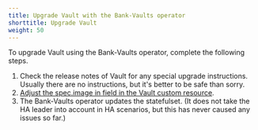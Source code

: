 ```yaml
---
title: Upgrade Vault with the Bank-Vaults operator
shorttitle: Upgrade Vault
weight: 50
---
```


To upgrade Vault using the Bank-Vaults operator, complete the following steps.

1. Check the release notes of Vault for any special upgrade instructions. Usually there are no instructions, but it's better to be safe than sorry.
1. [Adjust the spec.image in field in the Vault custom resource](https://github.com/banzaicloud/bank-vaults/blob/e83a577ddc5fc36f1756d17d8ff63a8ad02438f3/operator/deploy/cr.yaml#L7).
1. The Bank-Vaults operator updates the statefulset. (It does not take the HA leader into account in HA scenarios, but this has never caused any issues so far.)
